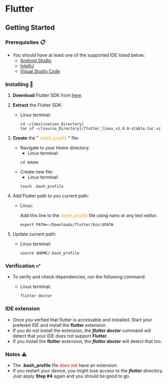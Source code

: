 # Flutter

## Getting Started

### Prerequisites :clipboard:
  - You should have at least one of the supported IDE listed below:
    * [Android Studio](https://developer.android.com/studio/)
    * [IntelliJ](https://www.jetbrains.com/idea/)
    * [Visual Studio Code](https://code.visualstudio.com/)

### Installing :wrench:
  1. **Download** Flutter SDK from [here](https://flutter.io/docs/get-started/install/linux).

  2. **Extract** the Flutter SDK:
      * Linux terminal:
          ```console 
          cd ~/[destination_Directory]
          tar xf ~/[source_Directory]/flutter_linux_v1.0.0-stable.tar.xz
          ```


  3. **Create** the "<span style="color:orange"> *.bash_profile* </span>" file:
      * Navigate to your *Home* directory:
        * Linux terminal:
        ```console
        cd $Home
        ```
      * Create new file:
        * Linux terminal:
        ```console
        touch .bash_profile
        ```

  4. Add Flutter path to you current path:
    
      * Linux:
          
          Add this line to the <span style="color:orange"> *.bash_profile* </span> file using nano or any text editor.
           
          ```console
          export PATH=~/Downloads/flutter/bin:$PATH
          ```
  5. Update current path:
      
      * Linux terminal:
          ```console 
          source $HOME/.bash_profile
          ```

### Verification :white_check_mark:
  * To verify and check dependencies, run the following command:
    
    * Linux terminal:
      ```console
      flutter doctor
      ```

### IDE extension
  * Once you verfied that flutter is accessable and installed. Start your prefered IDE and install the **flutter** extension.
  * If you do not install the extension, the ***flutter doctor*** command will detect that your IDE does not support **Flutter**.
  * If you install the **flutter** extension, the ***flutter doctor*** will detect that too.
### Notes :warning:

  - The **.bash_profile** file <span style="color:red"> *does not* </span> have an extension.
  - If you restart your device, you might lose access to the ***flutter*** directory. Just apply **Step #4** again and you should be good to go.
